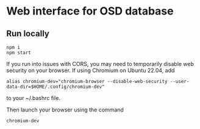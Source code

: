 # Web interface for OSD database

## Run locally

```
npm i
npm start
```

If you run into issues with CORS, you may need to temporarily disable web security on your browser.
If using Chromium on Ubuntu 22.04, add
```
alias chromium-dev="chromium-browser --disable-web-security --user-data-dir=$HOME/.config/chromium-dev"
```
to your ~/.bashrc file.  

Then launch your browser using the command
```
chromium-dev
```
